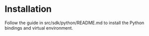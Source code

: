 # Installation

Follow the guide in src/sdk/python/README.md to install the Python bindings and virtual environment.